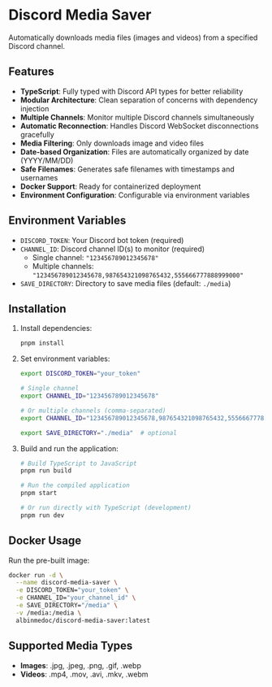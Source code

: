 # Discord Media Saver

Automatically downloads media files (images and videos) from a specified Discord channel.

## Features

- **TypeScript**: Fully typed with Discord API types for better reliability
- **Modular Architecture**: Clean separation of concerns with dependency injection
- **Multiple Channels**: Monitor multiple Discord channels simultaneously
- **Automatic Reconnection**: Handles Discord WebSocket disconnections gracefully
- **Media Filtering**: Only downloads image and video files
- **Date-based Organization**: Files are automatically organized by date (YYYY/MM/DD)
- **Safe Filenames**: Generates safe filenames with timestamps and usernames
- **Docker Support**: Ready for containerized deployment
- **Environment Configuration**: Configurable via environment variables

## Environment Variables

- `DISCORD_TOKEN`: Your Discord bot token (required)
- `CHANNEL_ID`: Discord channel ID(s) to monitor (required)
  - Single channel: `"123456789012345678"`
  - Multiple channels: `"123456789012345678,987654321098765432,555666777888999000"`
- `SAVE_DIRECTORY`: Directory to save media files (default: `./media`)

## Installation

1. Install dependencies:
   ```bash
   pnpm install
   ```

2. Set environment variables:
   ```bash
   export DISCORD_TOKEN="your_token"
   
   # Single channel
   export CHANNEL_ID="123456789012345678"
   
   # Or multiple channels (comma-separated)
   export CHANNEL_ID="123456789012345678,987654321098765432,555666777888999000"
   
   export SAVE_DIRECTORY="./media"  # optional
   ```

3. Build and run the application:
   ```bash
   # Build TypeScript to JavaScript
   pnpm run build
   
   # Run the compiled application
   pnpm start
   
   # Or run directly with TypeScript (development)
   pnpm run dev
   ```

## Docker Usage

Run the pre-built image:
```bash
docker run -d \
  --name discord-media-saver \
  -e DISCORD_TOKEN="your_token" \
  -e CHANNEL_ID="your_channel_id" \
  -e SAVE_DIRECTORY="/media" \
  -v /media:/media \
  albinmedoc/discord-media-saver:latest
```

## Supported Media Types

- **Images**: .jpg, .jpeg, .png, .gif, .webp
- **Videos**: .mp4, .mov, .avi, .mkv, .webm
